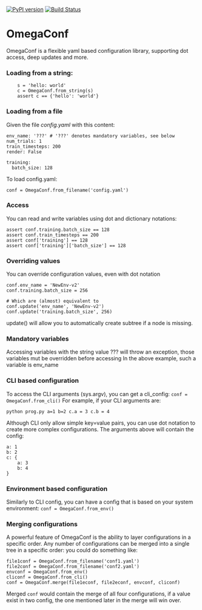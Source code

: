 [![PyPI version](https://badge.fury.io/py/omegaconf.svg)](https://badge.fury.io/py/omegaconf)
[![Build Status](https://travis-ci.com/omry/omegaconf.svg?branch=master)](https://travis-ci.com/omry/omegaconf)

# OmegaConf
OmegaConf is a flexible yaml based configuration library, supporting dot access, deep updates and more.

### Loading from a string:
```
    s = 'hello: world'
    c = OmegaConf.from_string(s)
    assert c == {'hello': 'world'}
```

### Loading from a file
Given the file *config.yaml* with this content:
```
env_name: '???' # '???' denotes mandatory variables, see below
num_trials: 1
train_timesteps: 200
render: False

training:
  batch_size: 128
```

To load config.yaml: 
 
```conf = OmegaConf.from_filename('config.yaml')```

### Access
You can read and write variables using dot and dictionary notations:
```
assert conf.training.batch_size == 128
assert conf.train_timesteps == 200
assert conf['training'] == 128
assert conf['training']['batch_size'] == 128
```

### Overriding values 
You can override configuration values, even with dot notation
```
conf.env_name = 'NewEnv-v2'
conf.training.batch_size = 256

# Which are (almost) equivalent to
conf.update('env_name', 'NewEnv-v2')
conf.update('training.batch_size', 256)
```
update() will allow you to automatically create subtree if a node is missing.


### Mandatory variables
Accessing variables with the string value ??? will throw an exception, those variables mut be overridden before accessing
In the above example, such a variable is env_name


### CLI based configuration
To access the CLI arguments (sys.argv), you can get a cli_config:
```conf = OmegaConf.from_cli()```
For example, if your CLI arguments are:

```python prog.py a=1 b=2 c.a = 3 c.b = 4```

Although CLI only allow simple key=value pairs, you can use dot notation to create more complex configurations.
The arguments above will contain the config:
```
a: 1
b: 2
c: {
    a: 3
    b: 4
}
```

### Environment based configuration
Similarly to CLI config, you can have a config that is based on your system environment:
```conf = OmegaConf.from_env()```

### Merging configurations
A powerful feature of OmegaConf is the ability to layer configurations in a specific order.
Any number of configurations can be merged into a single tree in a specific order:
you could do something like:
```
file1conf = OmegaConf.from_filename('conf1.yaml')
file2conf = OmegaConf.from_filename('conf2.yaml')
envconf = OmegaConf.from_env()
cliconf = OmegaConf.from_cli()
conf = OmegaConf.merge(file1econf, file2econf, envconf, cliconf)
```

Merged ```conf``` would contain the merge of all four configurations, if a value exist in two config, 
the one mentioned later in the merge will win over.